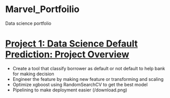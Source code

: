 # Marvel_Portfoilio
Data science portfolio

# [Project 1: Data Science Default Prediction: Project Overview](https://github.com/DamianMarvel7/Default-Prediction)
- Create a tool that classify borrower as default or not default to help bank for making decision
- Engineer the feature by making new feature or transforming and scaling
- Optimize xgboost using RandomSearchCV to get the best model
- Pipelining to make deployment easier
(/download.png)

